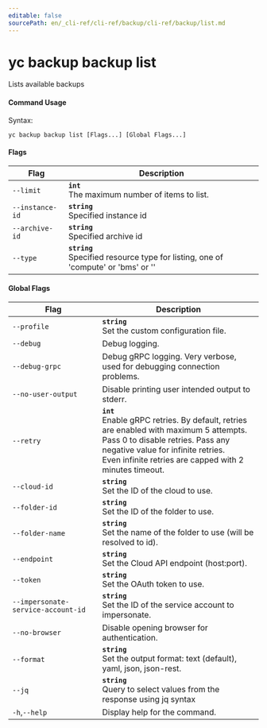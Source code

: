 ```yaml
---
editable: false
sourcePath: en/_cli-ref/cli-ref/backup/cli-ref/backup/list.md
---
```


# yc backup backup list

Lists available backups

#### Command Usage

Syntax: 

`yc backup backup list [Flags...] [Global Flags...]`

#### Flags

| Flag | Description |
|----|----|
|`--limit`|<b>`int`</b><br/>The maximum number of items to list.|
|`--instance-id`|<b>`string`</b><br/>Specified instance id|
|`--archive-id`|<b>`string`</b><br/>Specified archive id|
|`--type`|<b>`string`</b><br/>Specified resource type for listing, one of 'compute' or 'bms' or ''|

#### Global Flags

| Flag | Description |
|----|----|
|`--profile`|<b>`string`</b><br/>Set the custom configuration file.|
|`--debug`|Debug logging.|
|`--debug-grpc`|Debug gRPC logging. Very verbose, used for debugging connection problems.|
|`--no-user-output`|Disable printing user intended output to stderr.|
|`--retry`|<b>`int`</b><br/>Enable gRPC retries. By default, retries are enabled with maximum 5 attempts.<br/>Pass 0 to disable retries. Pass any negative value for infinite retries.<br/>Even infinite retries are capped with 2 minutes timeout.|
|`--cloud-id`|<b>`string`</b><br/>Set the ID of the cloud to use.|
|`--folder-id`|<b>`string`</b><br/>Set the ID of the folder to use.|
|`--folder-name`|<b>`string`</b><br/>Set the name of the folder to use (will be resolved to id).|
|`--endpoint`|<b>`string`</b><br/>Set the Cloud API endpoint (host:port).|
|`--token`|<b>`string`</b><br/>Set the OAuth token to use.|
|`--impersonate-service-account-id`|<b>`string`</b><br/>Set the ID of the service account to impersonate.|
|`--no-browser`|Disable opening browser for authentication.|
|`--format`|<b>`string`</b><br/>Set the output format: text (default), yaml, json, json-rest.|
|`--jq`|<b>`string`</b><br/>Query to select values from the response using jq syntax|
|`-h`,`--help`|Display help for the command.|
